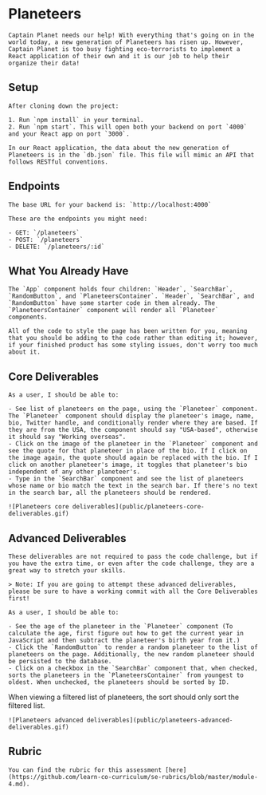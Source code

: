 # Planeteers

    Captain Planet needs our help! With everything that's going on in the world today, a new generation of Planeteers has risen up. However, Captain Planet is too busy fighting eco-terrorists to implement a React application of their own and it is our job to help their organize their data!

## Setup

    After cloning down the project:

    1. Run `npm install` in your terminal.
    2. Run `npm start`. This will open both your backend on port `4000` and your React app on port `3000`.

    In our React application, the data about the new generation of Planeteers is in the `db.json` file. This file will mimic an API that follows RESTful conventions.

## Endpoints

    The base URL for your backend is: `http://localhost:4000`

    These are the endpoints you might need:

    - GET: `/planeteers`
    - POST: `/planeteers`
    - DELETE: `/planeteers/:id`

## What You Already Have

    The `App` component holds four children: `Header`, `SearchBar`, `RandomButton`, and `PlaneteersContainer`. `Header`, `SearchBar`, and `RandomButton` have some starter code in them already. The `PlaneteersContainer` component will render all `Planeteer` components.

    All of the code to style the page has been written for you, meaning that you should be adding to the code rather than editing it; however, if your finished product has some styling issues, don't worry too much about it.

## Core Deliverables

    As a user, I should be able to:

    - See list of planeteers on the page, using the `Planeteer` component. The `Planeteer` component should display the planeteer's image, name, bio, Twitter handle, and conditionally render where they are based. If they are from the USA, the component should say "USA-based", otherwise it should say "Working overseas".
    - Click on the image of the planeteer in the `Planeteer` component and see the quote for that planeteer in place of the bio. If I click on the image again, the quote should again be replaced with the bio. If I click on another planeteer's image, it toggles that planeteer's bio independent of any other planeteer's.
    - Type in the `SearchBar` component and see the list of planeteers whose name or bio match the text in the search bar. If there's no text in the search bar, all the planeteers should be rendered. 

    ![Planeteers core deliverables](public/planeteers-core-deliverables.gif)

## Advanced Deliverables

    These deliverables are not required to pass the code challenge, but if you have the extra time, or even after the code challenge, they are a great way to stretch your skills.

    > Note: If you are going to attempt these advanced deliverables, please be sure to have a working commit with all the Core Deliverables first!

    As a user, I should be able to:

    - See the age of the planeteer in the `Planeteer` component (To calculate the age, first figure out how to get the current year in JavaScript and then subtract the planeteer's birth year from it.)
    - Click the `RandomButton` to render a random planeteer to the list of planeteers on the page. Additionally, the new random planeteer should be persisted to the database.
    - Click on a checkbox in the `SearchBar` component that, when checked, sorts the planeteers in the `PlaneteersContainer` from youngest to oldest. When unchecked, the planeteers should be sorted by ID. 
When viewing a filtered list of planeteers, the sort should only sort the filtered list.

    ![Planeteers advanced deliverables](public/planeteers-advanced-deliverables.gif)

## Rubric

    You can find the rubric for this assessment [here](https://github.com/learn-co-curriculum/se-rubrics/blob/master/module-4.md).
